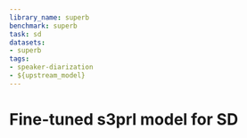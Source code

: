 ```yaml
---
library_name: superb
benchmark: superb
task: sd
datasets:
- superb
tags:
- speaker-diarization
- ${upstream_model}
---
```


# Fine-tuned s3prl model for SD